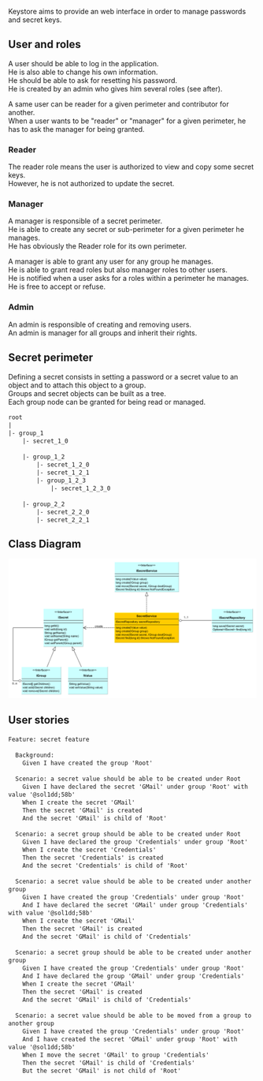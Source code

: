 Keystore aims to provide an web interface in order to manage passwords and secret keys.<br>

## User and roles

A user should be able to log in the application.<br>
He is also able to change his own information.<br>
He should be able to ask for resetting his password.<br>
He is created by an admin who gives him several roles (see after).<br>

A same user can be reader for a given perimeter and contributor for another.<br>
When a user wants to be "reader" or "manager" for a given perimeter, he has to ask the manager for being granted.<br>

### Reader

The reader role means the user is authorized to view and copy some secret keys.<br>
However, he is not authorized to update the secret.<br>

### Manager

A manager is responsible of a secret perimeter.<br>
He is able to create any secret or sub-perimeter for a given perimeter he manages.<br>
He has obviously the Reader role for its own perimeter.<br>

A manager is able to grant any user for any group he manages.<br>
He is able to grant read roles but also manager roles to other users.<br>
He is notified when a user asks for a roles within a perimeter he manages.<br>
He is free to accept or refuse.<br>

### Admin

An admin is responsible of creating and removing users.<br>
An admin is manager for all groups and inherit their rights.<br>

## Secret perimeter

Defining a secret consists in setting a password or a secret value to an object and to attach this object to a group.<br>
Groups and secret objects can be built as a tree.<br>
Each group node can be granted for being read or managed.<br>

````
root
|
|- group_1
    |- secret_1_0

    |- group_1_2
        |- secret_1_2_0
        |- secret_1_2_1
        |- group_1_2_3
            |- secret_1_2_3_0

    |- group_2_2
        |- secret_2_2_0
        |- secret_2_2_1
````

## Class Diagram

![schema](class-diag.png)

## User stories

```
Feature: secret feature

  Background:
    Given I have created the group 'Root'

  Scenario: a secret value should be able to be created under Root
    Given I have declared the secret 'GMail' under group 'Root' with value '@sol1dd;58b'
    When I create the secret 'GMail'
    Then the secret 'GMail' is created
    And the secret 'GMail' is child of 'Root'

  Scenario: a secret group should be able to be created under Root
    Given I have declared the group 'Credentials' under group 'Root'
    When I create the secret 'Credentials'
    Then the secret 'Credentials' is created
    And the secret 'Credentials' is child of 'Root'

  Scenario: a secret value should be able to be created under another group
    Given I have created the group 'Credentials' under group 'Root'
    And I have declared the secret 'GMail' under group 'Credentials' with value '@sol1dd;58b'
    When I create the secret 'GMail'
    Then the secret 'GMail' is created
    And the secret 'GMail' is child of 'Credentials'

  Scenario: a secret group should be able to be created under another group
    Given I have created the group 'Credentials' under group 'Root'
    And I have declared the group 'GMail' under group 'Credentials'
    When I create the secret 'GMail'
    Then the secret 'GMail' is created
    And the secret 'GMail' is child of 'Credentials'

  Scenario: a secret value should be able to be moved from a group to another group
    Given I have created the group 'Credentials' under group 'Root'
    And I have created the secret 'GMail' under group 'Root' with value '@sol1dd;58b'
    When I move the secret 'GMail' to group 'Credentials'
    Then the secret 'GMail' is child of 'Credentials'
    But the secret 'GMail' is not child of 'Root'
 ```
